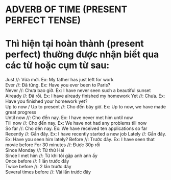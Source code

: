 # ADVERB OF TIME (PRESENT PERFECT TENSE)

# Thì hiện tại hoàn thành (present perfect) thường được nhận biết qua các từ hoặc cụm từ sau:

Just //: Vừa mới. Ex: My father has just left for work   
Ever //: Đã từng. Ex: Have you ever been to Paris?        
Never //: Chưa bao giờ. Ex: I have never seen such a beautiful sunset
Already //: Đã rồi. Ex: I have already finished my homework
Yet //: Chưa. Ex: Have you finished your homework yet?      
Up to now / Up to present  //: Cho đến bây giờ. Ex: Up to now, we have made great progress   
Until now //: Cho đến nay. Ex: I have never met him until now  
Till now //: Cho đến nay. Ex: We have not had any problems till now      
So far //: Cho đến nay. Ex: We have received ten applications so far
Recently //:  Gần đây. Ex: I have recently started a new job
Lately //: Gần đây. Ex: Have you seen him lately?
Before //: Trước đây. Ex: I have seen that movie before
For 30 minutes //: Được 30p rồi     
Since Monday //: Từ thứ Hai       
Since I met him //: Từ khi tôi gặp anh anh ấy                   
Once before //: 1 lần trước đây        
Twice before //: 2 lần trước đây       
Several times before //: Vài lần trước đây
            

